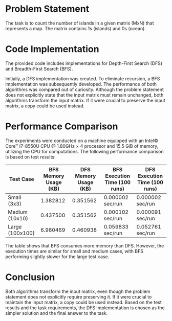 # Problem Statement

The task is to count the number of islands in a given matrix (MxN) that represents a map. The matrix contains 1s (islands) and 0s (ocean).

# Code Implementation

The provided code includes implementations for Depth-First Search (DFS) and Breadth-First Search (BFS).

Initially, a DFS implementation was created. To eliminate recursion, a BFS implementation was subsequently developed. The performance of both algorithms was compared out of curiosity. Although the problem statement does not explicitly state that the input matrix must remain unchanged, both algorithms transform the input matrix. If it were crucial to preserve the input matrix, a copy could be used instead.

# Performance Comparison

The experiments were conducted on a machine equipped with an Intel© Core™ i7-8550U CPU @ 1.80GHz × 4 processor and 15.5 GiB of memory, utilizing the CPU for computations.
The following performance comparison is based on test results:

| Test Case      | BFS Memory Usage (KB) | DFS Memory Usage (KB) | BFS Execution Time (100 runs) | DFS Execution Time (100 runs) |
|----------------|-----------------------|-----------------------|-------------------------------|-------------------------------|
| Small (3x3)    | 1.382812              | 0.351562              | 0.000002 sec/run              | 0.000002 sec/run              |
| Medium (10x10) | 0.437500              | 0.351562              | 0.000102 sec/run              | 0.000091 sec/run              |
| Large (100x100)| 6.980469              | 0.460938              | 0.059833 sec/run              | 0.052761 sec/run              |

The table shows that BFS consumes more memory than DFS. However, the execution times are similar for small and medium cases, with BFS performing slightly slower for the large test case.

# Conclusion

Both algorithms transform the input matrix, even though the problem statement does not explicitly require preserving it. If it were crucial to maintain the input matrix, a copy could be used instead. Based on the test results and the task requirements, the DFS implementation is chosen as the simpler solution and the final answer to the task.
